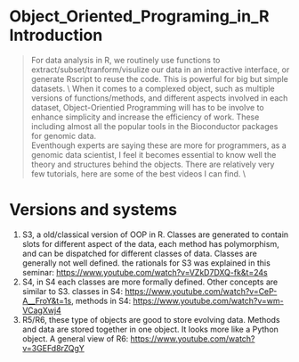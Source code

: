 # Object_Oriented_Programing_in_R Introduction
> For data analysis in R, we routinely use functions to
extract/subset/tranform/visulize our data in an interactive interface,
or generate Rscript to reuse the code. This is powerful for big but
simple datasets. \ 
> When it comes to a complexed object, such as multiple
versions of functions/methods, and different aspects involved in each
dataset, Object-Orientied Programming will has to be involve to enhance
simplicity and increase the efficiency of work. These including almost
all the popular tools in the Bioconductor packages for genomic data. \
> Eventhough experts are saying these are more for programmers, as a
genomic data scientist, I feel it becomes essential to know well the
theory and structures behind the objects. There are relatively very few
tutorials, here are some of the best videos I can find. \
# Versions and systems
1. S3, a old/classical version of OOP in R. Classes are generated to
contain slots for different aspect of the data, each method has
polymorphism, and can be dispatched for different classes of data.
Classes are generally not well defined. the rationals for S3 was
explained in this seminar:
https://www.youtube.com/watch?v=VZkD7DXQ-fk&t=24s 
2. S4, in S4 each
classes are more formally defined. Other concepts are similar to S3.
classes in S4: https://www.youtube.com/watch?v=CeP-A__FroY&t=1s, methods
in S4: https://www.youtube.com/watch?v=wm-VCagXwj4 
3. R5/R6, these type of objects are good to store evolving data. Methods and data are 
stored together in one object. It looks more like a Python object. A
general view of R6: https://www.youtube.com/watch?v=3GEFd8rZQgY


